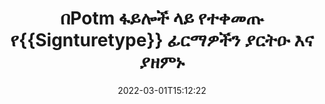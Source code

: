---
############################# Static ############################
layout: "auto-gen-signature"
date: 2022-03-01T15:12:22
draft: false
operation: Update
signaturetype: Text
fileformat: Potm
productName: Java
lang: am
productCode: java
otherformats: pdf doc docx docm dot dotm dotx odt ott rtf xls xlsx xlsm xlsb csv ods ots xltx xltm ppt pptx pps ppsx odp otp potx potm pptm ppsm
breadcrumb: Put Text signature on Potm for Java

############################# Head ############################
head_title: "በPotm ፋይሎች ላይ የተቀመጡ የ{{Signturetype}} ፊርማዎችን በJava ያዘምኑ"
head_description: "በተፈረሙ የPotm ሰነዶች ውስጥ ለText የፊርማ ማሻሻያ የJava ኮድ ለመረዳት ቀላል እና ቀላል ይጠቀሙ።"

############################# Header ############################
title: "በPotm ፋይሎች ላይ የተቀመጡ የ{{Signturetype}} ፊርማዎችን ያርትዑ እና ያዘምኑ"
description: "ኤፒአይ ለJava ለText ፊርማዎች በPotm ሰነዶች ላይ ማዘመንን ያቀርባል። በPotm ሰነዶችዎ ውስጥ ያሉ ኢ-ፊርማዎችን በሁለት መስመር Java ኮድ በፍጥነት እና በቀላሉ ያዘምኑ።"
bg_image: "https://cms.admin.containerize.com/templates/aspose/App_Themes/V3/images/bg/header1.png"
bg_overlay: false
button:
    enable: true

############################# SubMenu ############################
submenu:
    enable: true

    left:
        img_alt: "GroupDocs.Signature for Java"
        image: "https://cms.admin.containerize.com/templates/groupdocs/images/product-logos/90x90-noborder/groupdocs-signature-java.png"
        product: "GroupDocs.Signature"
        platform: "Java"



############################# About ############################
about:
    enable: true
    title: "ስለ GroupDocs.Signature for Java API ባህሪያት ይወቁ"
    content: |
        [GroupDocs.Signature for Java](https://products.groupdocs.com/signature/java/) የኤፒአይ ተግባር ኤሌክትሮኒካዊ ፊርማዎችን በመጠቀም በፍላጎት ሰነዶች ቅርጸቶችን ለማስኬድ ሰፊ ምርጫዎችን ይዟል። እንደ ጽሁፎች፣ ምስሎች፣ ዲጂታል ሰርተፊኬቶች፣ ባርኮዶች፣ QR-codes፣ ማህተሞች ወይም ሜታዳታ ያሉ ሰፊ የኢ-ፊርማዎች ስፔክትረም ይደገፋሉ። ደንበኞች ዲጂታል ፊርማዎችን በፒዲኤፍ፣ MS Word ሰነዶች፣ በኤምኤስ ኤክሴል የስራ ደብተሮች፣ MS PowerPoint ማቅረቢያዎች፣ አዶቤ ፎቶሾፕ ፋይሎች እና የተለያዩ የምስል ቅርጸቶችን ማከል፣ ማስወገድ፣ ማረም፣ ማረጋገጥ ወይም መፈለግ ይችላሉ። ብዙ ጠቃሚ ባህሪያት እና ቅንብሮች ይገኛሉ.
    

############################# Steps ############################
steps:
    enable: true
    title_left: "በእርስዎ Potm ሰነድ ውስጥ የ{{Signturetype}} ፊርማዎችን እንዴት መቀየር እንደሚቻል"
    content_left: |
        [GroupDocs.Signature for Java](https://products.groupdocs.com/signature/java/) በPotm ሰነዶች ላይ የተቀመጡ የText ፊርማዎችን ማዘመንን የመሳሰሉ ጠቃሚ ባህሪያትን ያካትታል። ያለ ተጨማሪ ኮድ የፊርማ ባህሪያትን ለመለወጥ ያስችላል።
        
        * ለመጀመር፣ መዘመን አለበት ወደተባለው ሰነድ እንደ ግንበኛ መለኪያ መንገድ የሚያልፍ የፊርማ ነገር ይፍጠሩ።
        * ከዚያ ተገቢውን የፊርማ ነገር ወዲያውኑ ያቅርቡ እና መለያውን እና መለወጥ ያለባቸውን ባህሪያቱን ያዘጋጁ።
        * በመጨረሻ፣ የተወሰነ የፊርማ ነገርን የሚያልፍ የ Signature's Update ዘዴ ይደውሉ።
        * በማስታወቂያዎ ላይ ውጤቶችን የማዘመን ሂደት ያድርጉ።

    title_right: "የስርዓት መስፈርቶች"
    content_right: |
        GroupDocs.Signature for Java በሁሉም ዋና መድረኮች እና ስርዓተ ክወናዎች ላይ ይደገፋሉ። ከዚህ በታች ያለውን ኮድ ከመተግበሩ በፊት፣ እባክዎ በስርዓትዎ ላይ የሚከተሉት ቅድመ ሁኔታዎች እንዳሉዎት ያረጋግጡ።

        * ስርዓተ ክወናዎች-ማይክሮሶፍት ዊንዶውስ ፣ ሊኑክስ ፣ ማክኦኤስ
        * የልማት አካባቢዎች፡ NetBeans, Intellij IDEA, Eclipse, etc.
        * Java runtime: J2SE 6.0 and above
        * የቅርብ ጊዜውን የGroupDocs.Signature for Java ስሪት ከ[Maven](https://repository.groupdocs.com/webapp/#/artifacts/browse/tree/General/repo/com/groupdocs/groupdocs-signature) ያውርዱ
         
    code: |
        ```java    
                
        // Set up input Potm file
        String filePath = "input.potm";
        // Set up output file
        String outputFilePath = "output.potm";

        // Instantiate Signature for input file
        Signature signature = new Signature(filePath);

        // Id of signature which is supposed to be updated
        // such Id might be got as a result of search operation
        String id = "eff64a14-dad9-47b0-88e5-2ee4e3604e71";

        // provide signature features to update
        // set up particular signature id
        TextSignature signatureToUpdate = new TextSignature(id);

        // specify signature width
        signatureToUpdate.setWidth(130);
        // specify signature height
        signatureToUpdate.setHeight(20);
        // set left position
        signatureToUpdate.setLeft(40);
        // set top position
        signatureToUpdate.setTop(50);
        // set up new text
        signatureToUpdate.setText("Mr. John Smith");

        // update signature
        Boolean updateResult = signature.update(outputFilePath, signatureToUpdate);

        // process updation result
        if (updateResult)
        {
                System.out.println("Signature was updated successfully!");
        }
        ```

############################# Demos ############################
demos:
    enable: true
    title: "በሰነዱ ገፆች ላይ የText ፊርማዎችን በማዘመን ላይ - ቀጥታ ማሳያ"
    content: |
       የ[GroupDocs.signature መተግበሪያ](https://products.groupdocs.app/signature/family) ድህረ ገጽን በመጎብኘት የPotm ሰነድ የተለያዩ ኤሌክትሮኒክ ፊርማዎችን አሁኑኑ ያርትዑ።          

############################# More Formats ############################
more_formats:
    enable: true
    title: "የተለያዩ የ{{Signturetype}} ፊርማዎችን በJava ያዘምኑ"
    content: |
        "በተለያዩ የሰነድ ቅርጸቶች የተቀመጡ ዲጂታል ፊርማዎችን ማስተካከል። ያለ ተጨማሪ ኮድ የፊርማዎችን ውሂብ ያዘምኑ።"
    format: 
       
       
back_to_top:
    enable: true
---